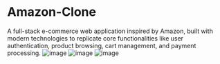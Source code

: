 # Amazon-Clone
A full-stack e-commerce web application inspired by Amazon, built with modern technologies to replicate core functionalities like user authentication, product browsing, cart management, and payment processing.
![image](https://github.com/user-attachments/assets/e90b278c-d330-4f75-bc03-e68afc642aba)
![image](https://github.com/user-attachments/assets/094c16cf-9a99-47b9-8bea-5538fbbbb522)
![image](https://github.com/user-attachments/assets/63cdc8a7-d928-4564-bb2f-1a1af0722b57)
